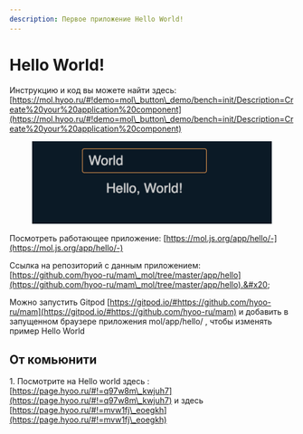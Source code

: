 ```yaml
---
description: Первое приложение Hello World!
---
```


# Hello World!

Инструкцию и код вы можете найти здесь: [https://mol.hyoo.ru/#!demo=mol\_button\_demo/bench=init/Description=Create%20your%20application%20component](https://mol.hyoo.ru/#!demo=mol\_button\_demo/bench=init/Description=Create%20your%20application%20component)



<figure><img src="../../.gitbook/assets/image.png" alt=""><figcaption></figcaption></figure>



Посмотреть работающее приложение: [https://mol.js.org/app/hello/-](https://mol.js.org/app/hello/-)

Ссылка на репозиторий с данным приложением: [https://github.com/hyoo-ru/mam\_mol/tree/master/app/hello](https://github.com/hyoo-ru/mam\_mol/tree/master/app/hello).&#x20;

Можно запустить Gitpod [https://gitpod.io/#https://github.com/hyoo-ru/mam](https://gitpod.io/#https://github.com/hyoo-ru/mam) и добавить в запущенном браузере приложения mol/app/hello/ , чтобы изменять пример Hello World

## От комьюнити

&#x20;1\. Посмотрите на  Hello world здесь : [https://page.hyoo.ru/#!=q97w8m\_kwjuh7](https://page.hyoo.ru/#!=q97w8m\_kwjuh7) и здесь [https://page.hyoo.ru/#!=mvw1fj\_eoegkh](https://page.hyoo.ru/#!=mvw1fj\_eoegkh)
